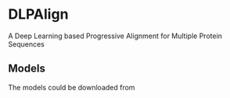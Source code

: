# DLPAlign
A Deep Learning based Progressive Alignment for Multiple Protein Sequences

## Models
The models could be downloaded from 